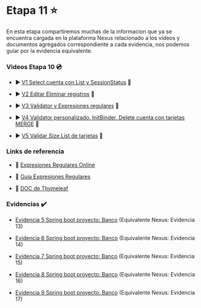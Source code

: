# Etapa 11 :star:

En esta etapa compartiremos muchas de la informacion que ya se encuentra cargada en la plataforma Nexus relacionado a los videos y documentos agregados correspondiente a cada evidencia, nos podemos guiar por la evidencia equivalente.

### Videos Etapa 10 :cd:

- :arrow_forward: [V1 Select cuenta con List y SessionStatus](https://youtu.be/ABhpqRx7cp4) :vhs:

- :arrow_forward: [V2 Editar Eliminar registros](https://youtu.be/cn3IyJdlGI4) :vhs:

- :arrow_forward: [V3 Validator y Expresiones regulares](https://youtu.be/sdr7xe3V3_Q) :vhs:

- :arrow_forward: [V4 Validator personalizado, InitBinder, Delete cuenta con tarjetas MERGE](https://youtu.be/Gjs61azogOk) :vhs:

- :arrow_forward: [V5 Validar Size List de tarjetas](https://youtu.be/_C2LIH8H9jg) :vhs:

### Links de referencia 

- :straight_ruler: [Expresiones Regulares Online](https://regexr.com/)

- :hammer: [Guia Expresiones Regulares](https://github.com/falconmasters/expresiones-regulares/blob/master/Expresiones_Regulares.txt)

- :speech_balloon: [DOC de Thymeleaf](https://www.thymeleaf.org/doc/tutorials/3.0/thymeleafspring.pdf)


### Evidencias :heavy_check_mark:

- [Evidencia 5 Spring boot proyecto: Banco](https://drive.google.com/file/d/1bbWFBoOJ9tBKlOgciuRrlexEh6BlthK9/view?usp=sharing) (Equivalente Nexus: Evidencia 13)

- [Evidencia 6 Spring boot proyecto: Banco](https://drive.google.com/file/d/1dFuOpuGYtK1O84r-SZpv5VzUNGooseaT/view?usp=sharing) (Equivalente Nexus: Evidencia 14)

- [Evidencia 7 Spring boot proyecto: Banco](https://drive.google.com/file/d/1kZHacg0e29B28QvjeCXXcM_O-faLBtmp/view?usp=sharing) (Equivalente Nexus: Evidencia 15)

- [Evidencia 8 Spring boot proyecto: Banco](https://drive.google.com/file/d/1CPwgTHC44DfNNiPO0N3lpwpTNvHTYnGd/view?usp=sharing) (Equivalente Nexus: Evidencia 16)

- [Evidencia 9 Spring boot proyecto: Banco](https://drive.google.com/file/d/1H_K14rXVMsSDQAwHNR6x7da10bRx2_7s/view?usp=sharing) (Equivalente Nexus: Evidencia 17)
